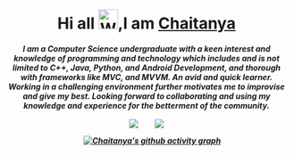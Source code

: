 
<h1 align="center">Hi all <img src="https://raw.githubusercontent.com/nixin72/nixin72/master/wave.gif" 
         alt="Waving hand animated gif"
         height="35"
         width="35" />,I am <a href="https://cs-cse.github.io/portfolio/">Chaitanya</a>
  </h1>
<h5 align="center">

I am a Computer Science undergraduate with a keen interest and knowledge of programming and technology which includes and is not limited to **C++**, **Java**, **Python**, and **Android Development**, and thorough with frameworks like **MVC**, and **MVVM**. An avid and quick learner. Working in a challenging environment further motivates me to improvise and give my best. Looking forward to collaborating and using my knowledge and experience for the betterment of the community.


  <img align="center" src="https://github-readme-stats.vercel.app/api/top-langs/?username=cs-cse&layout=compact&theme=nightowl" />
  &nbsp;   &nbsp;   &nbsp;   &nbsp; 


  <img align="center" src="https://github-readme-stats.vercel.app/api?username=cs-cse&show_icons=true&theme=nightowl" />


&nbsp;   &nbsp;   &nbsp; 
[![Chaitanya's github activity graph](https://activity-graph.herokuapp.com/graph?username=cs-cse&theme=react-dark)](https://github.com/cs-cse/github-readme-activity-graph)
  
<!-- <p align="left"> <img src="https://komarev.com/ghpvc/?username=cs-cse&label=Profile%20views&color=0e75b6&style=flat" alt="cs-cse" /> </p> -->
  

       

